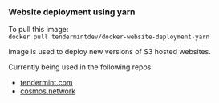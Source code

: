 ### Website deployment using yarn

To pull this image:  
`docker pull tendermintdev/docker-website-deployment-yarn`  

Image is used to deploy new versions of S3 hosted websites.

Currently being used in the following repos:
- [tendermint.com](https://github.com/tendermint/tendermint.com)
- [cosmos.network](https://github.com/cosmos/cosmos.network)